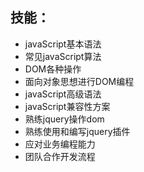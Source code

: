 ## 技能：
+ javaScript基本语法
+ 常见javaScript算法
+ DOM各种操作
+ 面向对象思想进行DOM编程
+ javaScript高级语法
+ javaScript兼容性方案
+ 熟练jquery操作dom
+ 熟练使用和编写jquery插件
+ 应对业务编程能力
+ 团队合作开发流程
